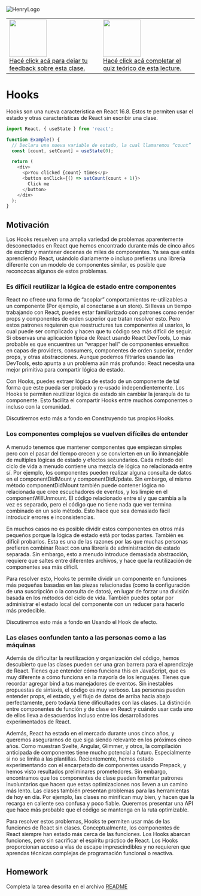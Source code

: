 ![HenryLogo](https://henry-11ty-resources.s3.sa-east-1.amazonaws.com/Assets/logo-henry-white-lg.png)

<table class="hide" width="100%" style='table-layout:fixed;'>
  <tr>
   <td>
    <a href="https://airtable.com/shrHsDa2eamWqLAre?prefill_clase=13-React-Hooks">
   <img src="https://static.thenounproject.com/png/204643-200.png" width="100"/>
   <br>
   Hacé click acá para dejar tu feedback sobre esta clase.
    </a>
   </td>
              <td>
      <a href="https://quiz.soyhenry.com/evaluation/new/607473ce656c8d23c2e6111c">
        <img src="https://upload.wikimedia.org/wikipedia/commons/thumb/1/1f/HSQuiz.svg/768px-HSQuiz.svg.png" width="100" height="100"/>
        <br>
        Hacé click acá completar el quiz teórico de esta lecture.
      </a>
   </td>
  </tr>
</table>

# Hooks

Hooks son una nueva característica en React 16.8. Estos te permiten usar el estado y otras características de React sin escribir una clase.

```javascript
import React, { useState } from 'react';

function Example() {
  // Declara una nueva variable de estado, la cual llamaremos “count”
  const [count, setCount] = useState(0);

  return (
    <div>
      <p>You clicked {count} times</p>
      <button onClick={() => setCount(count + 1)}>
        Click me
      </button>
    </div>
  );
}
```

## Motivación

Los Hooks resuelven una amplia variedad de problemas aparentemente desconectados en React que hemos encontrado durante más de cinco años de escribir y mantener decenas de miles de componentes. Ya sea que estés aprendiendo React, usándolo diariamente o incluso prefieras una librería diferente con un modelo de componentes similar, es posible que reconozcas algunos de estos problemas.

### Es difícil reutilizar la lógica de estado entre componentes

React no ofrece una forma de “acoplar” comportamientos re-utilizables a un componente (Por ejemplo, al conectarse a un store). Si llevas un tiempo trabajando con React, puedes estar familiarizado con patrones como render props y componentes de orden superior que tratan resolver esto. Pero estos patrones requieren que reestructures tus componentes al usarlos, lo cual puede ser complicado y hacen que tu código sea más difícil de seguir. Si observas una aplicación típica de React usando React DevTools, Lo más probable es que encuentres un “wrapper hell” de componentes envueltos en capas de providers, consumers, componentes de orden superior, render props, y otras abstracciones. Aunque podemos filtrarlos usando las DevTools, esto apunta a un problema aún más profundo: React necesita una mejor primitiva para compartir lógica de estado.

Con Hooks, puedes extraer lógica de estado de un componente de tal forma que este pueda ser probado y re-usado independientemente. Los Hooks te permiten reutilizar lógica de estado sin cambiar la jerarquía de tu componente. Esto facilita el compartir Hooks entre muchos componentes o incluso con la comunidad.

Discutiremos esto más a fondo en Construyendo tus propios Hooks.

### Los componentes complejos se vuelven difíciles de entender

A menudo tenemos que mantener componentes que empiezan simples pero con el pasar del tiempo crecen y se convierten en un lío inmanejable de multiples lógicas de estado y efectos secundarios. Cada método del ciclo de vida a menudo contiene una mezcla de lógica no relacionada entre sí. Por ejemplo, los componentes pueden realizar alguna consulta de datos en el componentDidMount y componentDidUpdate. Sin embargo, el mismo método componentDidMount también puede contener lógica no relacionada que cree escuchadores de eventos, y los limpie en el componentWillUnmount. El código relacionado entre sí y que cambia a la vez es separado, pero el código que no tiene nada que ver termina combinado en un solo método. Esto hace que sea demasiado fácil introducir errores e inconsistencias.

En muchos casos no es posible dividir estos componentes en otros más pequeños porque la lógica de estado está por todas partes. También es difícil probarlos. Esta es una de las razones por las que muchas personas prefieren combinar React con una librería de administración de estado separada. Sin embargo, esto a menudo introduce demasiada abstracción, requiere que saltes entre diferentes archivos, y hace que la reutilización de componentes sea más difícil.

Para resolver esto, Hooks te permite dividir un componente en funciones más pequeñas basadas en las piezas relacionadas (como la configuración de una suscripción o la consulta de datos), en lugar de forzar una división basada en los métodos del ciclo de vida. También puedes optar por administrar el estado local del componente con un reducer para hacerlo más predecible.

Discutiremos esto más a fondo en Usando el Hook de efecto.

### Las clases confunden tanto a las personas como a las máquinas

Además de dificultar la reutilización y organización del código, hemos descubierto que las clases pueden ser una gran barrera para el aprendizaje de React. Tienes que entender cómo funciona this en JavaScript, que es muy diferente a cómo funciona en la mayoría de los lenguajes. Tienes que recordar agregar bind a tus manejadores de eventos. Sin inestables propuestas de sintaxis, el código es muy verboso. Las personas pueden entender props, el estado, y el flujo de datos de arriba hacia abajo perfectamente, pero todavía tiene dificultades con las clases. La distinción entre componentes de función y de clase en React y cuándo usar cada uno de ellos lleva a desacuerdos incluso entre los desarrolladores experimentados de React.

Además, React ha estado en el mercado durante unos cinco años, y queremos asegurarnos de que siga siendo relevante en los próximos cinco años. Como muestran Svelte, Angular, Glimmer, y otros, la compilación anticipada de componentes tiene mucho potencial a futuro. Especialmente si no se limita a las plantillas. Recientemente, hemos estado experimentando con el encarpetado de componentes usando Prepack, y hemos visto resultados preliminares prometedores. Sin embargo, encontramos que los componentes de clase pueden fomentar patrones involuntarios que hacen que estas optimizaciones nos lleven a un camino más lento. Las clases también presentan problemas para las herramientas de hoy en día. Por ejemplo, las clases no minifican muy bien, y hacen que la recarga en caliente sea confusa y poco fiable. Queremos presentar una API que hace más probable que el código se mantenga en la ruta optimizable.

Para resolver estos problemas, Hooks te permiten usar más de las funciones de React sin clases. Conceptualmente, los componentes de React siempre han estado más cerca de las funciones. Los Hooks abarcan funciones, pero sin sacrificar el espíritu práctico de React. Los Hooks proporcionan acceso a vías de escape imprescindibles y no requieren que aprendas técnicas complejas de programación funcional o reactiva.

## Homework

Completa la tarea descrita en el archivo [README](https://github.com/soyHenry/FT-M2/blob/master/13-React-Hooks/homework/README.md)
